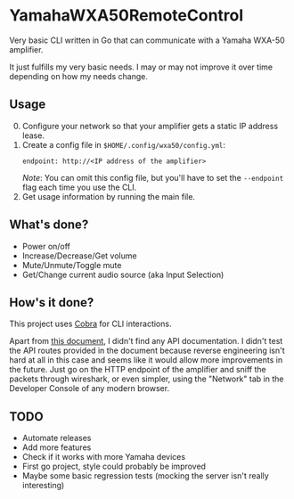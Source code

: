 # YamahaWXA50RemoteControl

Very basic CLI written in Go that can communicate with a Yamaha WXA-50
amplifier.

It just fulfills my very basic needs. I may or may not improve it over time
depending on how my needs change.

## Usage

0. Configure your network so that your amplifier gets a static IP address lease.
0. Create a config file in `$HOME/.config/wxa50/config.yml`:
   ```
   endpoint: http://<IP address of the amplifier>
   ```
   *Note*: You can omit this config file, but you'll have to set the `--endpoint`
   flag each time you use the CLI.
0. Get usage information by running the main file.

## What's done?

- Power on/off
- Increase/Decrease/Get volume
- Mute/Unmute/Toggle mute
- Get/Change current audio source (aka Input Selection)

## How's it done?

This project uses [Cobra](https://github.com/spf13/cobra) for CLI interactions.

Apart from [this document](https://goo.gl/kL9igU), I didn't find any API
documentation. I didn't test the API routes provided in the document because
reverse engineering isn't hard at all in this case and seems like it would
allow more improvements in the future. Just go on the HTTP endpoint of the
amplifier and sniff the packets through wireshark, or even simpler, using the
"Network" tab in the Developer Console of any modern browser.

## TODO

- Automate releases
- Add more features
- Check if it works with more Yamaha devices
- First go project, style could probably be improved
- Maybe some basic regression tests (mocking the server isn't really interesting)
